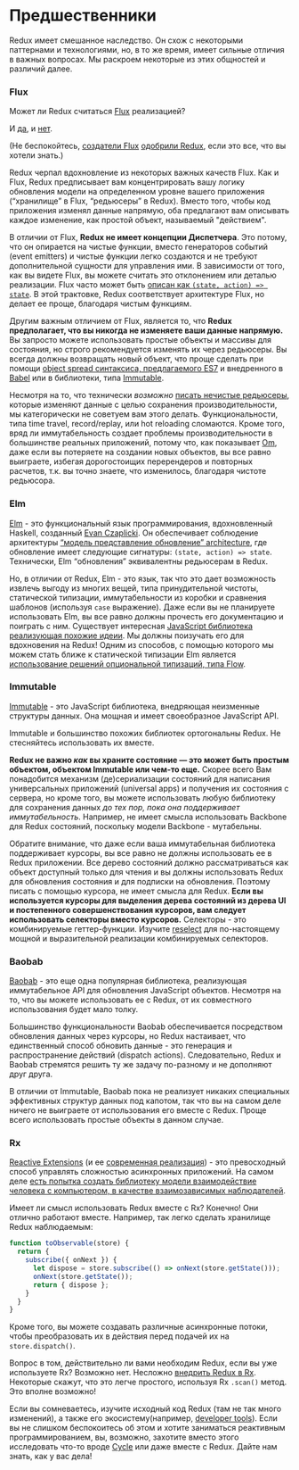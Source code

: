# Предшественники

Redux имеет смешанное наследство. Он схож с некоторыми паттернами и технологиями, но, в то же время, имеет сильные отличия в важных вопросах. Мы раскроем некоторые из этих общностей и различий далее.

### Flux

Может ли Redux считаться [Flux](https://facebook.github.io/flux/) реализацией?

И [да](https://twitter.com/fisherwebdev/status/616278911886884864), и [нет](https://twitter.com/andrestaltz/status/616270755605708800).

(Не беспокойтесь, [создатели Flux](https://twitter.com/jingc/status/616608251463909376) [одобрили Redux](https://twitter.com/fisherwebdev/status/616286955693682688), если это все, что вы хотели знать.)

Redux черпал вдохновление из некоторых важных качеств Flux. Как и Flux, Redux предписывает вам концентрировать вашу логику обновления модели на определенном уровне вашего приложения (“хранилище” в Flux, “редьюсеры” в Redux). Вместо того, чтобы код приложения изменял данные напрямую, оба предлагают вам описывать каждое изменение, как простой объект, называемый "действием".

В отличии от Flux, **Redux не имеет концепции Диспетчера**. Это потому, что он опирается на чистые функции, вместо генераторов событий (event emitters) и чистые функции легко создаются и не требуют дополнительной сущности для управления ими. В зависимости от того, как вы видете Flux, вы можете считать это отклонением или деталью реализации. Flux часто может быть [описан как `(state, action) => state`](https://speakerdeck.com/jmorrell/jsconf-uy-flux-those-who-forget-the-past-dot-dot-dot). В этой трактовке, Redux соответствует архитектуре Flux, но делает ее проще, благодаря чистым функциям.

Другим важным отличием от Flux, является то, что **Redux предполагает, что вы никогда не изменяете ваши данные напрямую.** Вы запросто можете использовать простые объекты и массивы для состояния, но строго рекомендуется изменять их через редьюсеры. Вы всегда должны возвращать новый объект, что проще сделать при помощи [object spread синтаксиса, предлагаемого ES7](https://github.com/sebmarkbage/ecmascript-rest-spread) и внедренного в [Babel](http://babeljs.io) или в библиотеки, типа [Immutable](https://facebook.github.io/immutable-js).

Несмотря на то, что технически *возможно* [писать нечистые редьюсеры](https://github.com/rackt/redux/issues/328#issuecomment-125035516), которые изменяют данные с целью сохранения производительности, мы категорически не советуем вам этого делать. Функциональности, типа time travel, record/replay, или hot reloading сломаются. Кроме того, вряд ли иммутабельность создает проблемы производительности в большинстве реальных приложений, потому что, как показывает [Om](https://github.com/omcljs/om), даже если вы потеряете на создании новых объектов, вы все равно выиграете, избегая дорогостоищих перерендеров и повторных расчетов, т.к. вы точно знаете, что изменилось, благодаря чистоте редьюсора.

### Elm

[Elm](http://elm-lang.org/) - это функциональный язык программирования, вдохновленный Haskell,  созданный [Evan Czaplicki](https://twitter.com/czaplic). Он обеспечивает соблюдение архитектуры [“модель представление обновление” architecture](https://github.com/evancz/elm-architecture-tutorial/), где обновление имеет следующие сигнатуры: `(state, action) => state`. Технически, Elm “обновления” эквивалентны редьюсерам в Redux.

Но, в отличии от Redux, Elm - это язык, так что это дает возможность извлечь выгоду из многих вещей, типа принудительной чистоты, статической типизации, иммутабельности из коробки и сравнения шаблонов (используя `case` выражение). Даже если вы не планируете использовать Elm, вы все равно должны прочесть его документацию и поиграть с ним. Существует интересная [JavaScript библиотека реализующая похожие идеии](https://github.com/paldepind/noname-functional-frontend-framework). Мы должны поизучать его для вдохновения на Redux! Одним из способов, с помощью которого мы можем стать ближе к статической типизации Elm является [использование решений опциональной типизаций, типа Flow](https://github.com/rackt/redux/issues/290).

### Immutable

[Immutable](https://facebook.github.io/immutable-js) - это JavaScript библиотека, внедряющая неизменные структуры данных. Она мощная и имеет своеобразное JavaScript API.

Immutable и большинство похожих библиотек ортогональны Redux. Не стесняйтесь использовать их вместе.

**Redux не важно *как* вы храните состояние — это может быть простым объектом, объектом Immutable или чем-то еще.** Скорее всего Вам понадобится механизм (де)сериализации состояний для написания универсальных приложений (universal apps) и получения их состояния с сервера, но кроме того, вы можете использовать любую библиотеку для сохранения данных *до тех пор, пока она поддерживает иммутабельность*. Например, не имеет смысла использовать Backbone для Redux состояний, поскольку модели Backbone - мутабельны.

Обратите внимание, что даже если ваша иммутабельная библиотека поддерживает курсоры, вы все равно не должны использовать ее в Redux приложении. Все дерево состояний должно рассматриваться как объект доступный только для чтения и вы должны использовать Redux для обновления состояния и для подписки на обновления. Поэтому писать с помощью курсора, не имеет смысла для Redux. **Если вы используется курсоры для выделения дерева состояний из дерева UI и постепенного совершенствования курсоров, вам следует использовать селекторы вместо курсоров.** Селекторы - это комбинируемые геттер-функции. Изучите [reselect](http://github.com/faassen/reselect) для по-настоящему мощной и выразительной реализации комбинируемых селекторов.

### Baobab

[Baobab](https://github.com/Yomguithereal/baobab) - это еще одна популярная библиотека, реализующая иммутабельное API для обновления JavaScript объектов. Несмотря на то, что вы можете использовать ее с Redux, от их совместного использования будет мало толку.

Большинство функциональности Baobab обеспечивается посредством обновления данных через курсоры, но Redux настаивает, что единственный способ обновить данные - это генерация и распространение действий (dispatch actions). Следовательно, Redux и Baobab стремятся решить ту же задачу по-разному и не дополняют друг друга.

В отличии от Immutable, Baobab пока не реализует никаких специальных эффективных структур данных под капотом, так что вы на самом деле ничего не выиграете от использования его вместе с Redux. Проще всего использовать простые объекты в данном случае.

### Rx

[Reactive Extensions](https://github.com/Reactive-Extensions/RxJS) (и ее [современная реализация](https://github.com/ReactiveX/RxJS)) - это превосходный способ управлять сложностью асинхронных приложений. На самом деле [есть попытка создать библиотеку модели взаимодействие человека с компьютером, в качестве взаимозависимых наблюдателей](http://cycle.js.org).


Имеет ли смысл использовать Redux вместе с Rx? Конечно! Они отлично работают вместе. Например, так легко сделать хранилище Redux наблюдаемым:

```js
function toObservable(store) {
  return {
    subscribe({ onNext }) {
      let dispose = store.subscribe(() => onNext(store.getState()));
      onNext(store.getState());
      return { dispose };
    }
  }
}
```

Кроме того, вы можете создавать различные асинхронные потоки, чтобы преобразовать их в действия перед подачей их на `store.dispatch()`.

Вопрос в том, действительно ли вами необходим Redux, если вы уже используете Rx? Возможно нет. Несложно [внедрить Redux в Rx](https://github.com/jas-chen/rx-redux). Некоторые скажут, что это легче простого, используя Rx `.scan()` метод. Это вполне возможно!

Если вы сомневаетесь, изучите исходный код Redux (там не так много изменений), а также его экосистему(например, [developer tools](https://github.com/gaearon/redux-devtools)). Если вы не слишком беспокоитесь об этом и хотите заниматься реактивным программированием, вы, возможно, захотите вместо этого исследовать что-то вроде [Cycle](http://cycle.js.org) или даже вместе с Redux. Дайте нам знать, как у вас дела!
